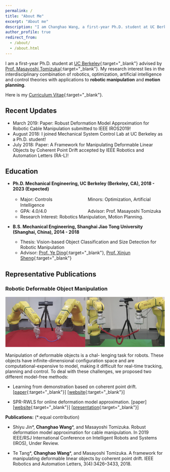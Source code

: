 ```yaml
---
permalink: /
title: "About Me"
excerpt: "About me"
description: "I am Changhao Wang, a first-year Ph.D. student at UC Berkeley. I obtained my bachelor degree at Shanghai Jiao Tong University(SJTU) in 2018."
author_profile: true
redirect_from: 
  - /about/
  - /about.html
---
```

<!-- <p align="center">
<img src="/images/41552171008_.pic.jpg" width="600">
</p> -->

I am a first-year Ph.D. student at [UC Berkeley](https://www.berkeley.edu){:target="_blank"} advised by [Prof. Masayoshi Tomizuka](http://www.me.berkeley.edu/people/faculty/masayoshi-tomizuka){:target="_blank"}. My research interest lies in the interdisciplinary combination of robotics, optimization, artificial intelligence and control theories with applications to **robotic manipulation** and **motion planning**.

Here is my [Curriculum Vitae](/files/CV_Changhao.pdf){:target="_blank"}.

## Recent Updates

- March 2019: Paper: Robust Deformation Model Approximation for Robotic Cable Manipulation submitted to IEEE IROS2019!
- August 2018: I joined Mechanical System Control Lab at UC Berkeley as a Ph.D. student!
- July 2018: Paper: A Framework for Manipulating Deformable Linear Objects by Coherent Point Drift accepted by IEEE Robotics and Automation Letters (RA-L)!

## Education

- **Ph.D. Mechanical Engineering, UC Berkeley (Berkeley, CA), 2018 - 2023 (Expected)**

    - Major: Controls　　　　　　　　Minors: Optimization, Artificial Intelligence
    - GPA: 4.0/4.0 　　　　　　　　　Advisor: Prof. Masayoshi Tomizuka
    - Research Interest: Robotics Manipulation, Motion Planning. 

- **B.S. Mechanical Engineering, Shanghai Jiao Tong University (Shanghai, China), 2014 - 2018**

    - Thesis: Vision-based Object Classification and Size Detection for Robotic Manipulation
    - Advisor:  [Prof. Ye Ding](http://me.sjtu.edu.cn/teacher_directory1/dinghua.html){:target="_blank"}, [Prof. Xinjun Sheng](http://me.sjtu.edu.cn/teacher_directory1/shengxinjun.html){:target="_blank"}

## Representative Publications

### Robotic Deformable Object Manipulation

<p align="center">
<img src="/images/cable_manipulation.jpg" width="700">
</p>

Manipulation of deformable objects is a chal- lenging task for robots. These objects have infinite-dimensional configuration space and are computational-expensive to model, making it difficult for real-time tracking, planning and control. To deal with these challenges, we proposed two different model-free methods: 

- Learning from demonstration based on coherent point drift. \[[paper](/files/rope_framework.pdf){:target="_blank"}\] \[[website](https://me.berkeley.edu/~tetang/RAL2018/RopeManipulation.html){:target="_blank"}\]

- SPR-RWLS for online deformation model approximation. \[paper\] \[[website](https://changhaowang.github.io/IROS2019/SPRRWLS){:target="_blank"}\] \[[presentation](/files/CW_SPR_RWLS_Group_Meeting.pdf){:target="_blank"}\]

**Publications:** (\*:equal contribution)

- Shiyu Jin*, **Changhao Wang**\*, and Masayoshi Tomizuka. Robust deformation model approximation for cable manipulation. In 2019 IEEE/RSJ International Conference on Intelligent Robots and Systems (IROS), Under Review.

- Te Tang*, **Changhao Wang**\*, and Masayoshi Tomizuka. A framework for manipulating deformable linear objects by coherent point drift. IEEE Robotics and Automation Letters, 3(4):3426–3433, 2018.